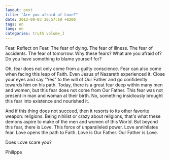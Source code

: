 ```yaml
---
layout: post
title: "Are you afraid of Love?"
date: 2012-09-03 10:57:19 +0200
tags: en
lang: en
categories: truth volume_I
---
```

Fear. Reflect on Fear. The fear of dying. The fear of illness. The fear of accidents. The fear of tomorrow. Why these fears? What are you afraid of? Do you have something to blame yourself for?

Oh, fear does not only come from a guilty conscience. Fear can also come when facing this leap of Faith. Even Jesus of Nazareth experienced it. Close your eyes and say "Yes" to the will of Our Father and go confidently towards him on his path. Today, there is a great fear deep within many men and women, but this fear does not come from Our Father. This fear was not present in man and woman at their birth. No, something insidiously brought this fear into existence and nourished it.

And if this thing does not succeed, then it resorts to its other favorite weapon: religions. Being nihilist or crazy about religions, that's what these demons aspire to make of the men and women of this World. But beyond this fear, there is Love. This force of unparalleled power. Love annihilates fear. Love opens the path to Faith. Love is Our Father. Our Father is Love.

Does Love scare you?

Philippe

<!--
This work is licensed under the terms of the Creative Commons Attribution-NonCommercial 4.0 International License.
-->